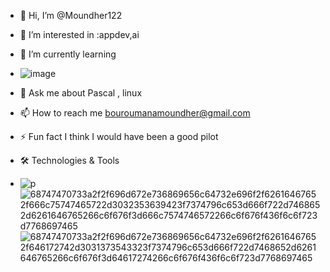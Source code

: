 - 👋 Hi, I’m @Moundher122
- 👀 I’m interested in :appdev,ai
- 🌱 I’m currently learning
- ![image](https://github.com/Moundher122/Moundher122/assets/156693930/f1d6f618-f7d2-4b0d-8131-d6271b683de3)

- 💬 Ask me about Pascal , linux
- 📫 How to reach me bouroumanamoundher@gmail.com
- ⚡ Fun fact I think I would have been a good pilot
- 🛠️ Technologies & Tools
- 
  ![p](https://github.com/Moundher122/Moundher122/assets/156693930/e00c778d-5b7b-4075-9b47-e13686bd68cd)
![68747470733a2f2f696d672e736869656c64732e696f2f62616467652f666c75747465722d3032353639423f7374796c653d666f722d7468652d6261646765266c6f676f3d666c7574746572266c6f676f436f6c6f723d7768697465](https://github.com/Moundher122/Moundher122/assets/156693930/7eef1afc-6dcb-4354-b108-7685f9ce5bbf)
![68747470733a2f2f696d672e736869656c64732e696f2f62616467652f646172742d3031373543323f7374796c653d666f722d7468652d6261646765266c6f676f3d64617274266c6f676f436f6c6f723d7768697465](https://github.com/Moundher122/Moundher122/assets/156693930/09e5e0df-0d80-43f7-83f4-3b267841deba)



<!---
Moundher122/Moundher122 is a ✨ special ✨ repository because its `README.md` (this file) appears on your GitHub profile.
You can click the Preview link to take a look at your changes.
--->

